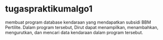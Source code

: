 # tugaspraktikumalgo1
membuat program database kendaraan yang mendapatkan subsidi BBM Pertilite. Dalam program tersebut, Dirut dapat menampilkan, menambahkan, mengurutkan, dan mencari data kendaraan dalam program tersebut.
